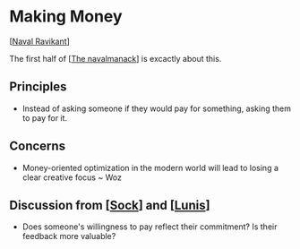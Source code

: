 # Making Money


[[Naval Ravikant]]

The first half of [[The navalmanack]] is excactly about this. 


## Principles
- Instead of asking someone if they would pay for something, asking them to pay for it.

## Concerns
- Money-oriented optimization in the modern world will lead to losing a clear creative focus ~ Woz


## Discussion from [[Sock]] and [[Lunis]]
- Does someone's willingness to pay reflect their commitment? Is their feedback more valuable?



[//begin]: # "Autogenerated link references for markdown compatibility"
[Naval Ravikant]: ../../../../../../../c:/Users/space/OneDrive/Documents/Foam/Spiral-Labs/naval-ravikant "Naval Ravikant"
[The navalmanack]: ../../../../../../../c:/Users/space/OneDrive/Documents/Foam/Spiral-Labs/the-navalmanack "The Navalmanack"
[Sock]: ../../../../../../../c:/Users/space/OneDrive/Documents/Foam/Spiral-Labs/Sock "Sock"
[Lunis]: ../../../../../../../c:/Users/space/OneDrive/Documents/Foam/Spiral-Labs/Lunis "Lunis"
[//end]: # "Autogenerated link references" 